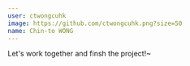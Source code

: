```yaml
---
user: ctwongcuhk
image: https://github.com/ctwongcuhk.png?size=50
name: Chin-to WONG
---
```

Let's work together and finsh the project!~
